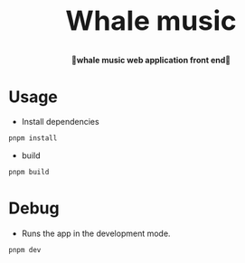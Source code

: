 <div>    
      <h1 align="center" style="font-size:3rem">
        Whale music
      </h1>
    <h4 align="center">🎵whale music web application front end🎵</h4>
</div>

# Usage

- Install dependencies

```bash
pnpm install
```

- build

```bash
pnpm build
```

# Debug

- Runs the app in the development mode.

```zsh
pnpm dev
```
